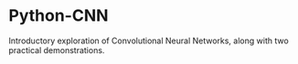 # Python-CNN

Introductory exploration of Convolutional Neural Networks, along with two practical demonstrations.
